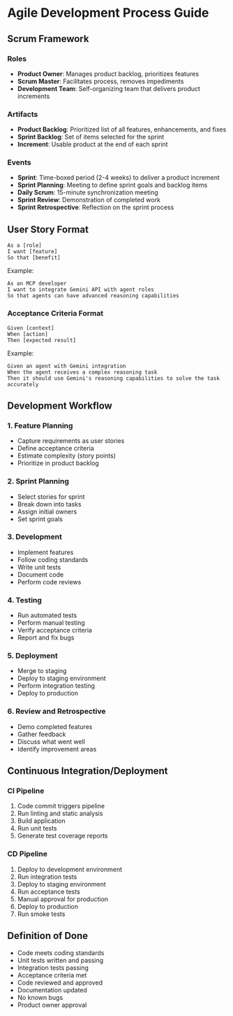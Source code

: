 # Agile Development Process Guide

## Scrum Framework

### Roles
- **Product Owner**: Manages product backlog, prioritizes features
- **Scrum Master**: Facilitates process, removes impediments
- **Development Team**: Self-organizing team that delivers product increments

### Artifacts
- **Product Backlog**: Prioritized list of all features, enhancements, and fixes
- **Sprint Backlog**: Set of items selected for the sprint
- **Increment**: Usable product at the end of each sprint

### Events
- **Sprint**: Time-boxed period (2-4 weeks) to deliver a product increment
- **Sprint Planning**: Meeting to define sprint goals and backlog items
- **Daily Scrum**: 15-minute synchronization meeting
- **Sprint Review**: Demonstration of completed work
- **Sprint Retrospective**: Reflection on the sprint process

## User Story Format

```
As a [role]
I want [feature]
So that [benefit]
```

Example:
```
As an MCP developer
I want to integrate Gemini API with agent roles
So that agents can have advanced reasoning capabilities
```

### Acceptance Criteria Format

```
Given [context]
When [action]
Then [expected result]
```

Example:
```
Given an agent with Gemini integration
When the agent receives a complex reasoning task
Then it should use Gemini's reasoning capabilities to solve the task accurately
```

## Development Workflow

### 1. Feature Planning
- Capture requirements as user stories
- Define acceptance criteria
- Estimate complexity (story points)
- Prioritize in product backlog

### 2. Sprint Planning
- Select stories for sprint
- Break down into tasks
- Assign initial owners
- Set sprint goals

### 3. Development
- Implement features
- Follow coding standards
- Write unit tests
- Document code
- Perform code reviews

### 4. Testing
- Run automated tests
- Perform manual testing
- Verify acceptance criteria
- Report and fix bugs

### 5. Deployment
- Merge to staging
- Deploy to staging environment
- Perform integration testing
- Deploy to production

### 6. Review and Retrospective
- Demo completed features
- Gather feedback
- Discuss what went well
- Identify improvement areas

## Continuous Integration/Deployment

### CI Pipeline
1. Code commit triggers pipeline
2. Run linting and static analysis
3. Build application
4. Run unit tests
5. Generate test coverage reports

### CD Pipeline
1. Deploy to development environment
2. Run integration tests
3. Deploy to staging environment
4. Run acceptance tests
5. Manual approval for production
6. Deploy to production
7. Run smoke tests

## Definition of Done

- Code meets coding standards
- Unit tests written and passing
- Integration tests passing
- Acceptance criteria met
- Code reviewed and approved
- Documentation updated
- No known bugs
- Product owner approval